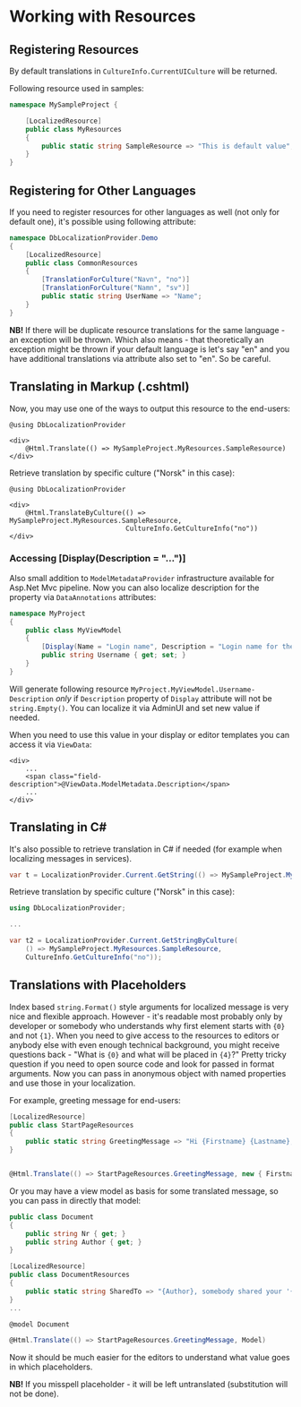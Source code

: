 # Working with Resources

## Registering Resources

By default translations in `CultureInfo.CurrentUICulture` will be returned.

Following resource used in samples:

```csharp
namespace MySampleProject {

    [LocalizedResource]
    public class MyResources
    {
        public static string SampleResource => "This is default value";
    }
}
```

## Registering for Other Languages


If you need to register resources for other languages as well (not only for default one), it's possible using following attribute:

```csharp
namespace DbLocalizationProvider.Demo
{
    [LocalizedResource]
    public class CommonResources
    {
        [TranslationForCulture("Navn", "no")]
        [TranslationForCulture("Namn", "sv")]
        public static string UserName => "Name";
    }
}
```

**NB!** If there will be duplicate resource translations for the same language - an exception will be thrown.
Which also means - that theoretically an exception might be thrown if your default language is let's say "en" and you have additional translations via attribute also set to "en". So be careful.


## Translating in Markup (.cshtml)

Now, you may use one of the ways to output this resource to the end-users:

```
@using DbLocalizationProvider

<div>
    @Html.Translate(() => MySampleProject.MyResources.SampleResource)
</div>
```

Retrieve translation by specific culture ("Norsk" in this case):

```
@using DbLocalizationProvider

<div>
    @Html.TranslateByCulture(() => MySampleProject.MyResources.SampleResource,
                             CultureInfo.GetCultureInfo("no"))
</div>
```


### Accessing [Display(Description = "...")]
Also small addition to `ModelMetadataProvider` infrastructure available for Asp.Net Mvc pipeline. Now you can also localize description for the property via `DataAnnotations` attributes:

```csharp
namespace MyProject
{
    public class MyViewModel
    {
        [Display(Name = "Login name", Description = "Login name for the user is email.")]
        public string Username { get; set; }
    }
}
```

Will generate following resource `MyProject.MyViewModel.Username-Description` *only* if `Description` property of `Display` attribute will not be `string.Empty()`. You can localize it via AdminUI and set new value if needed.

When you need to use this value in your display or editor templates you can access it via `ViewData`:


```
<div>
    ...
    <span class="field-description">@ViewData.ModelMetadata.Description</span>
    ...
</div>
```


## Translating in C#

It's also possible to retrieve translation in C# if needed (for example when localizing messages in services).

```csharp
var t = LocalizationProvider.Current.GetString(() => MySampleProject.MyResources.SampleResource);
```

Retrieve translation by specific culture ("Norsk" in this case):

```csharp
using DbLocalizationProvider;

...

var t2 = LocalizationProvider.Current.GetStringByCulture(
    () => MySampleProject.MyResources.SampleResource,
    CultureInfo.GetCultureInfo("no"));
```


## Translations with Placeholders

Index based `string.Format()` style arguments for localized message is very nice and flexible approach. However - it's readable most probably only by developer or somebody who understands why first element starts with `{0}` and not `{1}`.
When you need to give access to the resources to editors or anybody else with even enough technical background, you might receive questions back - "What is `{0}` and what will be placed in `{4}`?" Pretty tricky question if you need to open source code and look for passed in format arguments.
Now you can pass in anonymous object with named properties and use those in your localization.

For example, greeting message for end-users:

```csharp
[LocalizedResource]
public class StartPageResources
{
    public static string GreetingMessage => "Hi {Firstname} {Lastname}, where would you like to click today?";
}


@Html.Translate(() => StartPageResources.GreetingMessage, new { Firstname = "John", Lastname = "Doe" })
```

Or you may have a view model as basis for some translated message, so you can pass in directly that model:

```csharp
public class Document
{
    public string Nr { get; }
    public string Author { get; }
}

[LocalizedResource]
public class DocumentResources
{
    public static string SharedTo => "{Author}, somebody shared your '{Nr}' document!";
}
...

@model Document

@Html.Translate(() => StartPageResources.GreetingMessage, Model)
```

Now it should be much easier for the editors to understand what value goes in which placeholders.

**NB!** If you misspell placeholder - it will be left untranslated (substitution will not be done).